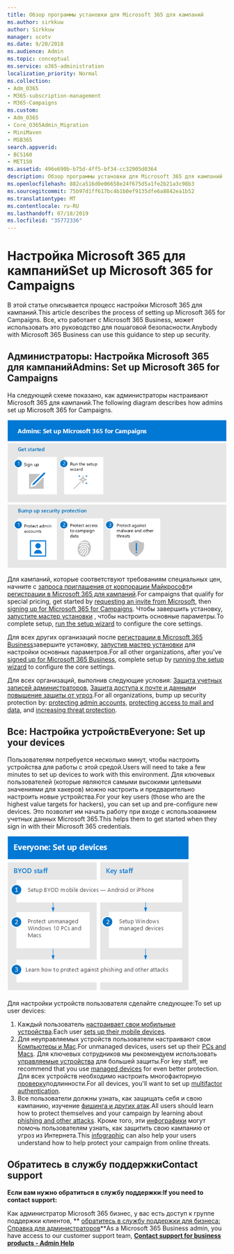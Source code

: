 ```yaml
---
title: Обзор программы установки для Microsoft 365 для кампаний
ms.author: sirkkuw
author: Sirkkuw
manager: scotv
ms.date: 9/20/2018
ms.audience: Admin
ms.topic: conceptual
ms.service: o365-administration
localization_priority: Normal
ms.collection:
- Adm_O365
- M365-subscription-management
- M365-Campaigns
ms.custom:
- Adm_O365
- Core_O365Admin_Migration
- MiniMaven
- MSB365
search.appverid:
- BCS160
- MET150
ms.assetid: 496e690b-b75d-4ff5-bf34-cc32905d0364
description: Обзор программы установки для Microsoft 365 для кампаний
ms.openlocfilehash: 882ca516d0e06658e24f675d5a1fe2b21a3c98b3
ms.sourcegitcommit: 75b97d1ff617bc4b1b0ef9135dfe6a8842ea1b52
ms.translationtype: MT
ms.contentlocale: ru-RU
ms.lasthandoff: 07/18/2019
ms.locfileid: "35772336"
---
```

# <a name="set-up-microsoft-365-for-campaigns"></a><span data-ttu-id="7a277-103">Настройка Microsoft 365 для кампаний</span><span class="sxs-lookup"><span data-stu-id="7a277-103">Set up Microsoft 365 for Campaigns</span></span>

<span data-ttu-id="7a277-104">В этой статье описывается процесс настройки Microsoft 365 для кампаний.</span><span class="sxs-lookup"><span data-stu-id="7a277-104">This article describes the process of setting up Microsoft 365 for Campaigns.</span></span> <span data-ttu-id="7a277-105">Все, кто работает с Microsoft 365 Business, может использовать это руководство для пошаговой безопасности.</span><span class="sxs-lookup"><span data-stu-id="7a277-105">Anybody with Microsoft 365 Business can use this guidance to step up security.</span></span> 

## <a name="admins-set-up-microsoft-365-for-campaigns"></a><span data-ttu-id="7a277-106">Администраторы: Настройка Microsoft 365 для кампаний</span><span class="sxs-lookup"><span data-stu-id="7a277-106">Admins: Set up Microsoft 365 for Campaigns</span></span>
<span data-ttu-id="7a277-107">На следующей схеме показано, как администраторы настраивают Microsoft 365 для кампаний.</span><span class="sxs-lookup"><span data-stu-id="7a277-107">The following diagram describes how admins set up Microsoft 365 for Campaigns.</span></span>

![Действия по настройке Microsoft 365 для кампаний](media/M365-democracy-SetUpProcess.png)

<span data-ttu-id="7a277-109">Для кампаний, которые соответствуют требованиям специальных цен, начните с [запроса приглашения от корпорации Майкрософт](https://m365forcampaigns.microsoft.com/)и [регистрации в Microsoft 365 для кампаний](m365-campaigns-sign-up.md).</span><span class="sxs-lookup"><span data-stu-id="7a277-109">For campaigns that qualify for special pricing, get started by [requesting an invite from Microsoft](https://m365forcampaigns.microsoft.com/), then [signing up for Microsoft 365 for Campaigns](m365-campaigns-sign-up.md).</span></span> <span data-ttu-id="7a277-110">Чтобы завершить установку, [запустите мастер установки](../business/set-up.md?toc=/microsoft-365/campaigns/toc.json) , чтобы настроить основные параметры.</span><span class="sxs-lookup"><span data-stu-id="7a277-110">To complete setup, [run the setup wizard](../business/set-up.md?toc=/microsoft-365/campaigns/toc.json) to configure the core settings.</span></span>

<span data-ttu-id="7a277-111">Для всех других организаций после [регистрации в Microsoft 365 Business](../business/sign-up.md)завершите установку, [запустив мастер установки](../business/set-up.md?toc=/microsoft-365/campaigns/toc.json) для настройки основных параметров.</span><span class="sxs-lookup"><span data-stu-id="7a277-111">For all other organizations, after you've [signed up for Microsoft 365 Business](../business/sign-up.md), complete setup by [running the setup wizard](../business/set-up.md?toc=/microsoft-365/campaigns/toc.json) to configure the core settings.</span></span>

<span data-ttu-id="7a277-112">Для всех организаций, выполнив следующие условия: [Защита учетных записей администраторов](m365-campaigns-protect-admin-accounts.md), [Защита доступа к почте и данным](m365-campaigns-conditional-access.md)и [повышение защиты от угроз](m365-campaigns-increase-protection.md).</span><span class="sxs-lookup"><span data-stu-id="7a277-112">For all organizations, bump up security protection by: [protecting admin accounts](m365-campaigns-protect-admin-accounts.md), [protecting access to mail and data](m365-campaigns-conditional-access.md), and [increasing threat protection](m365-campaigns-increase-protection.md).</span></span>


 ## <a name="everyone-set-up-your-devices"></a><span data-ttu-id="7a277-113">Все: Настройка устройств</span><span class="sxs-lookup"><span data-stu-id="7a277-113">Everyone: Set up your devices</span></span> 
 
<span data-ttu-id="7a277-114">Пользователям потребуется несколько минут, чтобы настроить устройства для работы с этой средой.</span><span class="sxs-lookup"><span data-stu-id="7a277-114">Users will need to take a few minutes to set up devices to work with this environment.</span></span> <span data-ttu-id="7a277-115">Для ключевых пользователей (которые являются самыми высокими целевыми значениями для хакеров) можно настроить и предварительно настроить новые устройства.</span><span class="sxs-lookup"><span data-stu-id="7a277-115">For your key users (those who are the highest value targets for hackers), you can set up and pre-configure new devices.</span></span> <span data-ttu-id="7a277-116">Это позволит им начать работу при входе с использованием учетных данных Microsoft 365.</span><span class="sxs-lookup"><span data-stu-id="7a277-116">This helps them to get started when they sign in with their Microsoft 365 credentials.</span></span> 

![Процесс установки устройства пользователя](media/m365-democracy-user-device-setup.png)
  
<span data-ttu-id="7a277-118">Для настройки устройств пользователя сделайте следующее:</span><span class="sxs-lookup"><span data-stu-id="7a277-118">To set up user devices:</span></span> 
1. <span data-ttu-id="7a277-119">Каждый пользователь [настраивает свои мобильные устройства](../business/set-up-mobile-devices.md?toc=%2Fmicrosoft-365%2Fcampaigns%2Ftoc.json).</span><span class="sxs-lookup"><span data-stu-id="7a277-119">Each user [sets up their mobile devices](../business/set-up-mobile-devices.md?toc=%2Fmicrosoft-365%2Fcampaigns%2Ftoc.json).</span></span> 
2. <span data-ttu-id="7a277-120">Для неуправляемых устройств пользователи настраивают свои [Компьютеры и Mac](m365-campaigns-protect-pcs-macs.md).</span><span class="sxs-lookup"><span data-stu-id="7a277-120">For unmanaged devices, users set up their [PCs and Macs](m365-campaigns-protect-pcs-macs.md).</span></span> <span data-ttu-id="7a277-121">Для ключевых сотрудников мы рекомендуем использовать [управляемые устройства](../business/set-up-windows-devices.md?toc=/microsoft-365/campaigns/toc.json) для большей защиты.</span><span class="sxs-lookup"><span data-stu-id="7a277-121">For key staff, we recommend that you use [managed devices](../business/set-up-windows-devices.md?toc=/microsoft-365/campaigns/toc.json) for even better protection.</span></span> <span data-ttu-id="7a277-122">Для всех устройств необходимо настроить многофакторную [проверку](m365-campaigns-multifactor-authenication.md)подлинности.</span><span class="sxs-lookup"><span data-stu-id="7a277-122">For all devices, you'll want to set up [multifactor authentication](m365-campaigns-multifactor-authenication.md).</span></span> 
3. <span data-ttu-id="7a277-123">Все пользователи должны узнать, как защищать себя и свою кампанию, изучение [фишинга и других атак](m365-campaigns-phishing-and-attacks.md).</span><span class="sxs-lookup"><span data-stu-id="7a277-123">All users should learn how to protect themselves and your campaign by learning about [phishing and other attacks](m365-campaigns-phishing-and-attacks.md).</span></span> <span data-ttu-id="7a277-124">Кроме того, эти [инфографики](m365-campaigns-protect-campaign-infographic.md) могут помочь пользователям узнать, как защитить свою кампанию от угроз из Интернета.</span><span class="sxs-lookup"><span data-stu-id="7a277-124">This [infographic](m365-campaigns-protect-campaign-infographic.md) can also help your users understand how to help protect your campaign from online threats.</span></span>

## <a name="contact-support"></a><span data-ttu-id="7a277-125">Обратитесь в службу поддержки</span><span class="sxs-lookup"><span data-stu-id="7a277-125">Contact support</span></span>

 <span data-ttu-id="7a277-126">**Если вам нужно обратиться в службу поддержки:**</span><span class="sxs-lookup"><span data-stu-id="7a277-126">**If you need to contact support:**</span></span>
  
<span data-ttu-id="7a277-127">Как администратор Microsoft 365 бизнес, у вас есть доступ к группе поддержки клиентов, \*\* [обратитесь в службу поддержки для бизнеса: Справка для администраторов](https://support.office.com/article/32a17ca7-6fa0-4870-8a8d-e25ba4ccfd4b)\*\*</span><span class="sxs-lookup"><span data-stu-id="7a277-127">As a Microsoft 365 Business admin, you have access to our customer support team, **[Contact support for business products - Admin Help](https://support.office.com/article/32a17ca7-6fa0-4870-8a8d-e25ba4ccfd4b)**</span></span>
    

